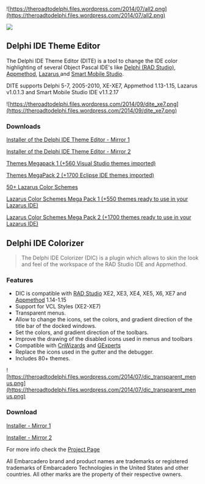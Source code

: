 ![https://theroadtodelphi.files.wordpress.com/2014/07/all2.png](https://theroadtodelphi.files.wordpress.com/2014/07/all2.png)

[![](https://theroadtodelphi.files.wordpress.com/2014/07/followrruz.png)](https://twitter.com/RRUZ)

## Delphi IDE Theme Editor ##
The Delphi IDE Theme Editor (DITE) is a tool to change the IDE color highlighting of several Object Pascal IDE's like <a href='http://www.embarcadero.com/kr/products/delphi'>Delphi (RAD Studio)</a>, <a href='http://www.appmethod.com/'>Appmethod</a>, <a href='http://www.lazarus.freepascal.org/'>Lazarus </a> and <a href='http://smartmobilestudio.com/'>Smart Mobile Studio</a>.

DITE supports Delphi 5-7, 2005-2010, XE-XE7, Appmethod 1.13-1.15, Lazarus v1.0.1.3 and Smart Mobile Studio IDE v1.1.2.17

![https://theroadtodelphi.files.wordpress.com/2014/09/dite_xe7.png](https://theroadtodelphi.files.wordpress.com/2014/09/dite_xe7.png)


### Downloads ###
[Installer of the  Delphi IDE Theme Editor - Mirror 1](https://goo.gl/KLJSWZ)

[Installer of the  Delphi IDE Theme Editor - Mirror 2](https://docs.google.com/uc?export=download&id=0B7KzPH8HQCZNOGZfWjJpZjFtelE)

[Themes Megapack 1 (+560 Visual Studio themes imported)](http://dl.dropbox.com/u/12733424/Blog/Delphi%20IDE%20Theme%20Editor/DephiIDEThemeEdito_VS_Megapack_Themes.zip)

[Themes MegaPack 2 (+1700 Eclipse IDE themes imported)](http://dl.dropbox.com/u/12733424/Blog/Delphi%20IDE%20Theme%20Editor/DephiIDEThemeEdito_Eclipse_Megapack_Themes.zip)

[50+ Lazarus Color Schemes](http://dl.dropbox.com/u/12733424/Blog/Delphi%20IDE%20Theme%20Editor/Themes%20Lazarus.zip)

[Lazarus Color Schemes Mega Pack 1 (+550 themes ready to use in your Lazarus IDE)](http://dl.dropbox.com/u/12733424/Blog/Delphi%20IDE%20Theme%20Editor/ThemesLazarus_MegaPack1.zip)

[Lazarus Color Schemes Mega Pack 2 (+1700 themes ready to use in your Lazarus IDE)](http://dl.dropbox.com/u/12733424/Blog/Delphi%20IDE%20Theme%20Editor/ThemesLazarus_MegaPack2.zip)




## Delphi IDE Colorizer ##

> The Delphi IDE Colorizer (DIC) is a plugin which allows to skin the look and feel of the workspace of the RAD Studio IDE and Appmethod.


### Features ###

  * DIC is compatible with <a href='http://www.embarcadero.com/kr/products/delphi'>RAD Studio</a> XE2, XE3, XE4, XE5, X6, XE7 and <a href='http://www.appmethod.com/'>Appmethod</a> 1.14-1.15
  * Support for VCL Styles (XE2-XE7)
  * Transparent menus.
  * Allow to change the icons, set the colors, and gradient direction of the title bar of the docked windows.
  * Set the colors, and gradient direction of the toolbars.
  * Improve the drawing of the disabled icons used in menus and toolbars
  * Compatible with <a href='http://www.cnpack.org/index.php?lang=en'>CnWizards</a> and <a href='http://www.gexperts.org'>GExperts</a>
  * Replace the icons used in the gutter and the debugger.
  * Includes 80+ themes.

![https://theroadtodelphi.files.wordpress.com/2014/07/dic_transparent_menus.png](https://theroadtodelphi.files.wordpress.com/2014/07/dic_transparent_menus.png)

### Download ###
[Installer - Mirror 1](https://goo.gl/qtOSmK)

[Installer - Mirror 2](https://goo.gl/jUqmqe)

For more info check the [Project Page](https://code.google.com/p/delphi-ide-theme-editor/wiki/DICFeatures)

All Embarcadero brand and product names are trademarks or registered trademarks of Embarcadero Technologies in the United States and other countries. All other marks are the property of their respective owners.